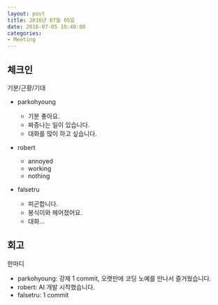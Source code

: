 ```yaml
---
layout: post
title: 2016년 07월 05일
date: 2016-07-05 19:40:00
categories:
- Meeting
---
```


## 체크인

기분/근황/기대

* parkohyoung
  * 기분 좋아요.
  * 짜증나는 일이 있습니다.
  * 대화를 많이 하고 싶습니다.

* robert
  * annoyed
  * working
  * nothing

* falsetru
  * 피곤합니다.
  * 봉식이와 헤어졌어요.
  * 대화...


## 회고

한마디

* parkohyoung: 강제 1 commit, 오랫만에 코딩 노예를 만나서 즐거웠습니다.
* robert: AI 개발 시작했습니다.
* falsetru: 1 commit
